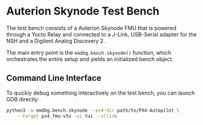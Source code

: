 # Auterion Skynode Test Bench

The test bench consists of a Auterion Skynode FMU that is powered through a
Yocto Relay and connected to a J-Link, USB-Serial adapter for the NSH and a
Digilent Analog Discovery 2.

The main entry point is the `emdbg.bench.skynode()` function, which
orchestrates the entire setup and yields an initialized bench object.


## Command Line Interface

To quickly debug something interactively on the test bench, you can launch GDB
directly:

```sh
python3 -m emdbg.bench.skynode --px4-dir path/to/PX4-Autopilot \
	--target px4_fmu-v5x -ui tui --stlink
```
